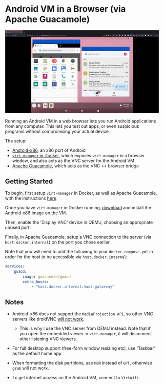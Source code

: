 # Android VM in a Browser (via Apache Guacamole)

![](/static/images/2022-07-18/android-vm.jpg)

Running an Android VM in a web browser lets you run Android applications from any computer. This lets you test out apps, or even suspicious programs without compromising your actual device.

The setup:

-   [Android-x86][android-x86], an x86 port of Android
-   [`virt-manager` in Docker][virt-manager-docker], which exposes `virt-manager` in a browser window, and also acts as the VNC server for the Android VM
-   [Apache Guacamole][apache-guacamole], which acts as the VNC <-> browser bridge

## Getting Started

To begin, first setup `virt-manager` in Docker, as well as Apache Guacamole, with the instructions [here](2022-07-10-win11-vm-gpu-passthrough.md).

Once you have `virt-manager` in Docker running, [download][android-x86-dl] and install the Android-x86 image on the VM.

Then, enable the 'Display VNC' device in QEMU, choosing an appropriate unused port.

Finally, in Apache Guacamole, setup a VNC connection to the server (via `host.docker.internal`) on the port you chose earlier.

Note that you will need to add the following to your `docker-compose.yml` in order for the host to be accessible via `host.docker.internal`:

```yaml hl_lines="4 5"
services:
    guacd:
        image: guacamole/guacd
        extra_hosts:
            - "host.docker.internal:host-gataeway"
```

## Notes

-   Android-x86 does not support the `MediaProjection API`, so other VNC servers like droidVNC [will not work][droid-vnc].

    -   This is why I use the VNC server from QEMU instead. Note that if you open the embedded viewer in `virt-manager`, it will disconnect other listening VNC viewers.

-   For full desktop support (free-form window resizing etc), use 'Taskbar' as the default home app.
-   When formatting the disk partitions, use `MBR` instead of `GPT`, otherwise `grub` will not work.
-   To get internet access on the Android VM, connect to `VirtWifi`.

[apache-guacamole]: https://guacamole.apache.org/
[android-x86]: https://www.android-x86.org/
[android-x86-dl]: https://www.fosshub.com/Android-x86.htmlhttps://www.android-x86.org/download.html
[virt-manager-docker]: https://github.com/m-bers/docker-virt-manager
[droid-vnc]: https://github.com/bk138/droidVNC-NG#notes
